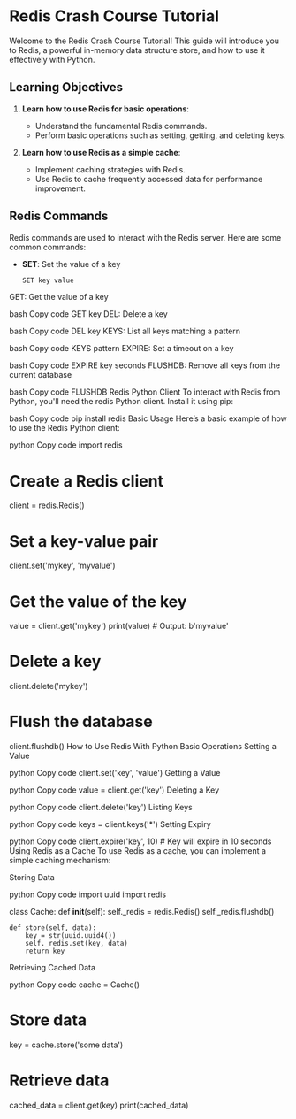 # Redis Crash Course Tutorial

Welcome to the Redis Crash Course Tutorial! This guide will introduce you to Redis, a powerful in-memory data structure store, and how to use it effectively with Python.

## Learning Objectives

1. **Learn how to use Redis for basic operations**:
   - Understand the fundamental Redis commands.
   - Perform basic operations such as setting, getting, and deleting keys.

2. **Learn how to use Redis as a simple cache**:
   - Implement caching strategies with Redis.
   - Use Redis to cache frequently accessed data for performance improvement.

## Redis Commands

Redis commands are used to interact with the Redis server. Here are some common commands:

- **SET**: Set the value of a key
  ```bash
  SET key value
GET: Get the value of a key

bash
Copy code
GET key
DEL: Delete a key

bash
Copy code
DEL key
KEYS: List all keys matching a pattern

bash
Copy code
KEYS pattern
EXPIRE: Set a timeout on a key

bash
Copy code
EXPIRE key seconds
FLUSHDB: Remove all keys from the current database

bash
Copy code
FLUSHDB
Redis Python Client
To interact with Redis from Python, you'll need the redis Python client. Install it using pip:

bash
Copy code
pip install redis
Basic Usage
Here’s a basic example of how to use the Redis Python client:

python
Copy code
import redis

# Create a Redis client
client = redis.Redis()

# Set a key-value pair
client.set('mykey', 'myvalue')

# Get the value of the key
value = client.get('mykey')
print(value)  # Output: b'myvalue'

# Delete a key
client.delete('mykey')

# Flush the database
client.flushdb()
How to Use Redis With Python
Basic Operations
Setting a Value

python
Copy code
client.set('key', 'value')
Getting a Value

python
Copy code
value = client.get('key')
Deleting a Key

python
Copy code
client.delete('key')
Listing Keys

python
Copy code
keys = client.keys('*')
Setting Expiry

python
Copy code
client.expire('key', 10)  # Key will expire in 10 seconds
Using Redis as a Cache
To use Redis as a cache, you can implement a simple caching mechanism:

Storing Data

python
Copy code
import uuid
import redis

class Cache:
    def __init__(self):
        self._redis = redis.Redis()
        self._redis.flushdb()

    def store(self, data):
        key = str(uuid.uuid4())
        self._redis.set(key, data)
        return key
Retrieving Cached Data

python
Copy code
cache = Cache()

# Store data
key = cache.store('some data')

# Retrieve data
cached_data = client.get(key)
print(cached_data)
